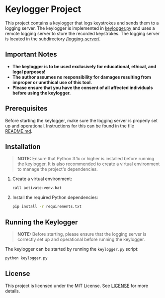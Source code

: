 # Keylogger Project

This project contains a keylogger that logs keystrokes and sends them to a logging server. The keylogger is implemented in [keylogger.py](./keylogger.py) and uses a remote logging server to store the recorded keystrokes. The logging server is located in the subdirectory [/logging-server/](./logging-server/).

## Important Notes

- **The keylogger is to be used exclusively for educational, ethical, and legal purposes!**
- **The author assumes no responsibility for damages resulting from improper or unethical use of this tool.**
- **Please ensure that you have the consent of all affected individuals before using the keylogger.**

## Prerequisites

Before starting the keylogger, make sure the logging server is properly set up and operational. Instructions for this can be found in the file [README.md](./logging-server/README.md).

## Installation

> **NOTE:** Ensure that Python 3.1x or higher is installed before running the keylogger. It is also recommended to create a virtual environment to manage the project's dependencies.

1. Create a virtual environment:

   ```bash
   call activate-venv.bat
   ```

2. Install the required Python dependencies:
   ```bash
   pip install -r requirements.txt
   ```

## Running the Keylogger

> **NOTE:** Before starting, please ensure that the logging server is correctly set up and operational before running the keylogger.

The keylogger can be started by running the `keylogger.py` script:

```bash
python keylogger.py
```

## License

This project is licensed under the MIT License. See [LICENSE](./LICENSE) for more details.
